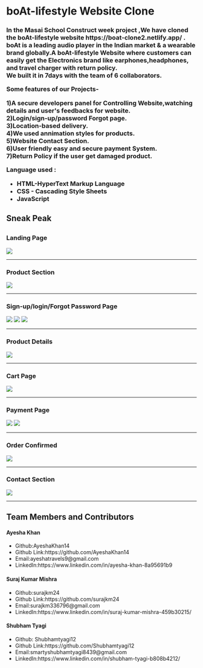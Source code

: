 
<html>
  <h1>boAt-lifestyle Website Clone</h1>
  <h3>In the Masai School Construct week project ,We have cloned the boAt-lifestyle website https://boat-clone2.netlify.app/  . boAt is a leading audio player in the Indian market & a wearable brand
    globally.A boAt-lifestyle Website where customers can easily get the Electronics brand like earphones,headphones, and travel charger with return policy.
    <br>  We built it in 7days with the team of 6 collaborators.</p>
   <p> Some features of our Projects-</p>
  <p> 1)A secure developers panel for Controlling Website,watching details and user's feedbacks for website.
    <br>2)Login/sign-up/password Forgot page.
    <br>3)Location-based delivery.
    <br>4)We used annimation styles for products.
    <br>5)Website Contact Section.
    <br>6)User friendly easy and secure payment System.
    <br>7)Return Policy if the user get damaged product.</p>
  <p>Language used :</P
  <p><ul><li>HTML-HyperText Markup Language</li>
  <li>CSS - Cascading Style Sheets</li>
  <li>JavaScript</li></ul><p>
  <h2>Sneak Peak<h2>
  <h3>Landing Page</h3>
  <img src="https://user-images.githubusercontent.com/101391413/167382302-899da381-d361-4e1c-a259-3910a2239383.png"/>
    <hr>
  <h3>Product Section</h3>
  <img src="https://user-images.githubusercontent.com/101391413/167416688-f595e597-4f7c-4eb9-9246-c73c99da64b5.png"/>
    <hr>
  <h3>Sign-up/login/Forgot Password Page</h3>
  <img src="https://user-images.githubusercontent.com/101391413/167417730-7a0f4738-65dc-4c4e-9931-0e1a82ac32a7.png"/>
  <img src="https://user-images.githubusercontent.com/101391413/167417885-cefc4e0e-c9db-4405-af5e-7c384ed67584.png"/>
  <img src="https://user-images.githubusercontent.com/101391413/167418944-531eb23b-fd93-497c-aa6a-93af6f4c549c.png"/>
    <hr>
  <h3>Product Details</h3>
  <img src="https://user-images.githubusercontent.com/101391413/167419958-d2ab88e9-b67f-42e8-884f-266ab348d813.png"/>
    <hr>
  <h3>Cart Page</h3>
  <img src="https://user-images.githubusercontent.com/101391413/167420620-5c20b4fd-e5a5-412c-9e64-b64416b0b5ab.png"/>
    <hr>
  <h3>Payment Page</h3>
  <img src="https://user-images.githubusercontent.com/101391413/167421925-6251bdee-a004-47a3-aa72-5bee38a9ce8f.png"/>
  <img src="https://user-images.githubusercontent.com/101391413/167422055-afe1fd4b-d8e0-402d-8168-c7082e199c58.png"/>
    <hr>
  <h3>Order Confirmed</h3>
  <img src="https://user-images.githubusercontent.com/101391413/167423413-265427a6-ee45-4e40-b5c3-c7658be27ff8.png"/>
    <hr>
  <h3>Contact Section</h3>
  <img src="https://user-images.githubusercontent.com/101391413/167423634-70cdb7f6-cf0f-44ad-8545-bef5da9ad8d1.png"/>  
    <hr>
  <h2>Team Members and Contributors</h2>
  
  <h4>Ayesha Khan</h4>
    <ul><li>Github:AyeshaKhan14</li>
      <li>Github Link:https://github.com/AyeshaKhan14</li>
      <li>Email:ayeshatravels9@gmail.com</li>
      <li>LinkedIn:https://www.linkedin.com/in/ayesha-khan-8a95691b9</li></ul>
  
 <h4>Suraj Kumar Mishra</h4>
   <ul><li>Github:surajkm24</li>
     <li>Github Link:https://github.com/surajkm24</li>
     <li>Email:surajkm336796@gmail.com</li>
     <li>LinkedIn:https://www.linkedin.com/in/suraj-kumar-mishra-459b30215/</li></ul>
  
 <h4>Shubham Tyagi</h4>
   <ul><li>Github: Shubhamtyagi12</li>
     <li>Github Link:https://github.com/Shubhamtyagi12</li>
     <li>Email:smartyshubhamtyagi8439@gmail.com</li>
     <li>LinkedIn:https://www.linkedin.com/in/shubham-tyagi-b808b4212/</li></ul>
  
  </html>
